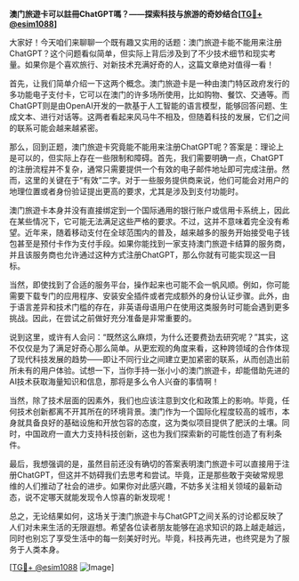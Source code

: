 **澳门旅遊卡可以註冊ChatGPT嗎？——探索科技与旅游的奇妙结合[[TG💪+ @esim1088](https://t.me/s/esim1088)]**

大家好！今天咱们来聊聊一个既有趣又实用的话题：澳门旅遊卡能不能用来注册ChatGPT？这个问题看似简单，但实际上背后涉及到了不少技术细节和现实考量。如果你是个喜欢旅行、对新技术充满好奇的人，这篇文章绝对值得一看！

首先，让我们简单介绍一下这两个概念。澳门旅遊卡是一种由澳门特区政府发行的多功能电子支付卡，它可以在澳门的许多场所使用，比如购物、餐饮、交通等。而ChatGPT则是由OpenAI开发的一款基于人工智能的语言模型，能够回答问题、生成文本、进行对话等。这两者看起来风马牛不相及，但随着科技的发展，它们之间的联系可能会越来越紧密。

那么，回到正题，澳门旅遊卡究竟能不能用来注册ChatGPT呢？答案是：理论上是可以的，但实际上存在一些限制和障碍。首先，我们需要明确一点，ChatGPT的注册流程并不复杂，通常只需要提供一个有效的电子邮件地址即可完成注册。然而，这里的关键在于“有效”二字。对于一些服务提供商来说，他们可能会对用户的地理位置或者身份验证提出更高的要求，尤其是涉及到支付功能时。

澳门旅遊卡本身并没有直接绑定到一个国际通用的银行账户或信用卡系统上，因此在某些情况下，它可能无法满足这些严格的要求。不过，这并不意味着完全没有希望。近年来，随着移动支付在全球范围内的普及，越来越多的服务开始接受电子钱包甚至是预付卡作为支付手段。如果你能找到一家支持澳门旅遊卡结算的服务商，并且该服务商也允许通过这种方式注册ChatGPT，那么你就有可能实现这一目标。

当然，即使找到了合适的服务平台，操作起来也可能不会一帆风顺。例如，你可能需要下载专门的应用程序、安装安全插件或者完成额外的身份认证步骤。此外，由于语言差异和技术门槛的存在，非英语母语用户在使用这类服务时可能会遇到更多挑战。因此，在尝试之前做好充分准备是非常重要的。

说到这里，或许有人会问：“既然这么麻烦，为什么还要费劲去研究呢？”其实，这不仅仅是为了满足好奇心那么简单。从更宏观的角度来看，这种跨领域的合作体现了现代科技发展的趋势——即让不同行业之间建立更加紧密的联系，从而创造出前所未有的用户体验。试想一下，当你手持一张小小的澳门旅遊卡，却能借助先进的AI技术获取海量知识和信息，那将是多么令人兴奋的事情啊！

当然，除了技术层面的因素外，我们也应该注意到文化和政策上的影响。毕竟，任何技术创新都离不开其所在的环境背景。澳门作为一个国际化程度较高的城市，本身就具备良好的基础设施和开放包容的态度，这为类似项目提供了肥沃的土壤。同时，中国政府一直大力支持科技创新，这也为我们探索新的可能性创造了有利条件。

最后，我想强调的是，虽然目前还没有确切的答案表明澳门旅遊卡可以直接用于注册ChatGPT，但这并不妨碍我们去思考和尝试。毕竟，正是那些敢于突破常规思维的人们推动了社会的进步。如果你对此感兴趣，不妨多关注相关领域的最新动态，说不定哪天就能发现令人惊喜的新发现呢！

总之，无论结果如何，这场关于澳门旅遊卡与ChatGPT之间关系的讨论都反映了人们对未来生活的无限遐想。希望各位读者朋友能够在追求知识的路上越走越远，同时也别忘了享受生活中的每一刻美好时光。毕竟，科技再先进，也终究是为了服务于人类本身。

[[TG💪+ @esim1088](https://t.me/s/esim1088) ![Image](https://i.postimg.cc/4NQfJmqS/Snipaste-2025-05-13-00-14-12.png)]